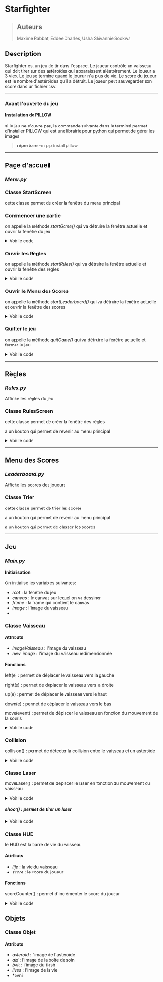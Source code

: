 # Starfighter
>## Auteurs
> Maxime Rabbat, Eddee Charles, Usha Shivannie Sookwa
## Description
Starfighter est un jeu de tir dans l'espace. Le joueur contrôle un vaisseau qui doit tirer sur des astéroïdes qui apparaissent aléatoirement. Le joueur a 3 vies. Le jeu se termine quand le joueur n'a plus de vie. Le score du joueur est le nombre d'astéroïdes qu'il a détruit. Le joueur peut sauvegarder son score dans un fichier csv.


---
### Avant l'ouverte du jeu
#### Installation de PILLOW
si le jeu ne s'ouvre pas,
la commande suivante dans le terminal permet d'installer PILLOW qui est une librairie pour python qui permet de gérer les images

> **répertoire** -m pip install pillow

---
## Page d'accueil
### *Menu.py*
### Classe StartScreen
cette classe permet de créer la fenêtre du menu principal    
### Commencer une partie
on appelle la méthode *startGame()* qui va détruire la fenêtre actuelle et ouvrir la fenêtre du jeu
<details>
  <summary>Voir le code</summary>
    
#### code:

```python

     def startGame():
    root.destroy()
     import main
```
</details>


### Ouvrir les Règles
on appelle la méthode *startRules()* qui va détruire la fenêtre actuelle et ouvrir la fenêtre des règles
<details>
  <summary>Voir le code</summary>
    
#### code:

```python
def startRules():
     root.destroy()
     import rules
``` 
</details>

### Ouvrir le Menu des Scores
on appelle la méthode *startLeaderboard()* qui va détruire la fenêtre actuelle et ouvrir la fenêtre des scores
<details>
  <summary>Voir le code</summary>
    
#### code:

``` python
def startLeaderboard():
    root.destroy()
    import leaderboard
```      
</details>

### Quitter le jeu
on appelle la méthode *quitGame()* qui va détruire la fenêtre actuelle et fermer le jeu
<details>
  <summary>Voir le code</summary>

#### code:
```python
def quitGame():
    root.destroy()
```   
</details>  

---    	 
    
## Règles
### *Rules.py*
Affiche les règles du jeu
### Classe RulesScreen
cette classe permet de créer la fenêtre des règles

a un bouton qui permet de revenir au menu principal
<details>
  <summary>Voir le code</summary>

#### code:
```python
def returnBack():
    root.destroy()
    import menu
```

</details>

---
## Menu des Scores
### *Leaderboard.py*
Affiche les scores des joueurs
### Classe Trier 
cette classe permet de trier les scores

a un bouton qui permet de revenir au menu principal

a un bouton qui permet de classer les scores


---

## Jeu
### *Main.py*
#### Initialisation
On initialise les variables suivantes:
- *root* : la fenêtre du jeu
- *canvas* : le canvas sur lequel on va dessiner
- *frame* : la frame qui contient le canvas
- *image* : l'image du vaisseau
- 
### Classe Vaisseau

#### Attributs
- *imageVaisseau* : l'image du vaisseau
- *new_image* : l'image du vaisseau redimensionnée
#### Fonctions
left(e) : permet de déplacer le vaisseau vers la gauche

right(e) : permet de déplacer le vaisseau vers la droite

up(e) : permet de déplacer le vaisseau vers le haut

down(e) : permet de déplacer le vaisseau vers le bas

move(event) : permet de déplacer le vaisseau en fonction du mouvement de la souris
<details>
  <summary>Voir le code</summary>

#### code:
```python
 def move(e):
        global image
        new = Vaisseau.imageVaisseau.resize((50,50), Image ANTIALIAS)
        image = ImageTk.PhotoImage(new)
        
        img = canvasBase.create_image(e.x, e.y, image = image)
        Vaisseau.vaisseauEdgeReached()

# Bind the move function 
canvasBase.bind("<Motion>", move) 
```
</details>

### Collision
collision() : permet de détecter la collision entre le vaisseau et un astéroïde
<details>
  <summary>Voir le code</summary>

#### code:
```python
def collision(objet):
        sb = canvasBase.bbox(Vaisseau.new_image)
        eb = canvasBase.bbox(objet)
        if eb[0] < sb[2] < eb[2] and eb[1] < sb[1] < eb[3]:
            canvasBase.move(objet, 25, -25)
            print("CONTACT BOTTOM-LEFT")
        elif eb[2] > sb[0] > eb[0] and eb[1] < sb[1] < eb[3]:
            canvasBase.move(objet, -25, -25)
            print("CONTACT BOTTOM-RIGHT")
        elif sb[1] < eb[1] < sb[3] and eb[0] < sb[2] < eb[2]:
            canvasBase.move(objet, 25, 25)
            print("CONTACT TOP-RIGHT")
        elif sb[1] < eb[1] < sb[3] and sb[0] < eb[2] < sb[2]:
            canvasBase.move(objet, -25, 25)
            print("CONTACT TOP-LEFT")
```	
</details>

### Classe Laser
moveLaser() : permet de déplacer le laser en fonction du mouvement du vaisseau
<details>
  <summary>Voir le code</summary>

#### code:
```python
  def moveLaser():
        global laser, laserLoop
        canvasBase.move(laser, 0, -10);
        laserLoop = root.after(10, Vaisseau.moveLaser)
```
</details>

##### shoot() : permet de tirer un laser
<details>
  <summary>Voir le code</summary>

#### code:
```python
 def shoot(event):
        global laser, laserLoop
        try:
            root.after_cancel(laserLoop)
            canvasBase.delete(laser)
            laser = canvasBase.create_image(event.x, event.y, image=Vaisseau.new_imgLaser);
            Vaisseau.moveLaser()
        except NameError:
            laser = canvasBase.create_image(event.x, event.y, image=Vaisseau.new_imgLaser);
            Vaisseau.moveLaser()

    canvasBase.bind_all("<1>", shoot);
```
</details>

### Classe HUD
le HUD est la barre de vie du vaisseau
#### Attributs
- *life* : la vie du vaisseau
- *score* : le score du joueur
#### Fonctions
scoreCounter() : permet d'incrémenter le score du joueur
<details>
  <summary>Voir le code</summary>

#### code:
```python
    def scoreCounter(): 
       global score
       HUD.score += 1
       print(HUD.score)
```

</details>

## Objets
### Classe Objet
#### Attributs
- *asteroid* : l'image de l'astéroïde
- *aid* : l'image de la boîte de soin
- *bolt* : l'image du flash
- *lives* : l'image de la vie
- *ovni
